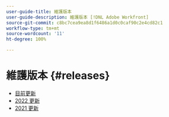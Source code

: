 ```yaml
---
user-guide-title: 維護版本
user-guide-description: 維護版本 [!DNL Adobe Workfront]
source-git-commit: c8bc7cea9ea8d1f6486a1d0c0caf90c2e4cd82c1
workflow-type: tm+mt
source-wordcount: '11'
ht-degree: 100%

---
```



# 維護版本 {#releases}

+ [目前更新](current-updates.md)
+ [2022 更新](2022-updates.md)
+ [2021 更新](2021-updates.md)

<!--

Articles must be added to this TOC file in order to render.

Use this list format to specify links to articles and section headings that expand and collapse in the left rail of the user guide.

An article link CANNOT be used as a section heading.

2022 Updates https://one.workfront.com/s/article/Workfront-Maintenance-Updates-1882317350
2021 Updates https://one.workfront.com/s/article/Workfront-Maintenance-Updates-Archive-2021


-->
